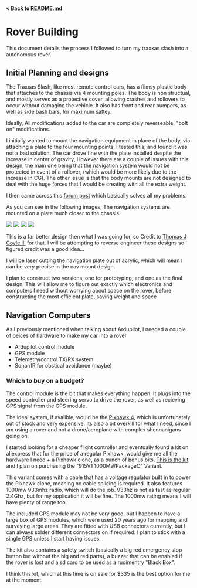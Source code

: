 #### [< Back to README.md](/README.md)

# Rover Building
This document details the process I followed to turn my traxxas slash into a autonomous rover.

## Initial Planning and designs

The Traxxas Slash, like most remote control cars, has a flimsy plastic body that attaches to the chassis via 4 mounting poles. The body is non structual, and mostly serves as a protective cover, allowing crashes and rollovers to occur without damaging the vehicle. It also has front and rear bumpers, as well as side bash bars, for maximum saftey. 

Ideally, All modifications added to the car are completely reverseable, "bolt on" modifications.

I initially wanted to mount the navigation equipment in place of the body, via attaching a plate to the four mounting points. I tested this, and found it was not a bad solution. The car drove fine with the plate installed despite the increase in center of gravity, However there are a couple of issues with this design, the main one being that the navigation system would not be protected in event of a rollover, (which would be more likely due to the increase in CG). The other issue is that the body mounts are not designed to deal with the huge forces that I would be creating with all the extra weight.

I then came across this [forum post](https://diydrones.com/group/ardurover-user-group/forum/pixhawk-equipped-4wd-traxxas-slash-chassis?commentId=7447824%3AComment%3A1586066) which basically solves all my problems. 

As you can see in the following images, The navigation systems are mounted on a plate much closer to the chassis.

<img src='../media/otherover1.JPG'>
<img src='../media/otherover2.JPG'>
<img src='../media/otherover3.JPG'>
<img src='../media/otherover4.JPG'>

This is a far better design then what I was going for, so Credit to [Thomas J Coyle III](https://diydrones.com/members/ThomasJCoyleIII) for that. 
I will be attempting to reverse engineer these designs so I figured credit was a good idea...

I will be laser cutting the navigation plate out of acrylic, which will mean I can be very precise in the nav mount design. 

I plan to construct two versions, one for prototyping, and one as the final design. This will allow me to figure out exactly which electronics and computers I need without worrying about space on the rover, before constructing the most efficient plate, saving weight and space 

## Navigation Computers

As I previously mentioned when talking about Ardupilot, I needed a couple of peices of hardware to make my car into a rover

- Ardupilot control module
- GPS module
- Telemetry/control TX/RX system
- Sonar/IR for obstical avoidance (maybe)

### Which to buy on a budget?

The control module is the bit that makes everything happen. It plugs into the speed controller and steering servo to drive the rover, as well as recieving GPS signal from the GPS module.

The ideal system, if avalible, would be the [Pixhawk 4](https://holybro.com/products/pixhawk-4?variant=41527199498429), which is unfortunately out of stock and very expensive. Its also a bit overkill for what I need, since I am using a rover and not a drone/aeroplane with complex shennanigans going on.

I started looking for a cheaper flight controller and eventually found a kit on aliexpress that for the price of a regular Pixhawk, would give me all the hardware I need + a Pixhawk clone, as a bunch of bonus bits. [This is the kit](https://www.aliexpress.com/item/33058886931.html) and I plan on purchasing the "915V1 1000MWPackageC" Variant.

This variant comes with a cable that has a voltage regulator built in to power the Pixhawk clone, meaning no cable splicing is required. It also features 1000mw 933mhz radio, which will do the job. 933hz is not as fast as regular 2.4Ghz, but for my application it will be fine. The 1000mw rating means I will have plenty of range too.

The included GPS module may not be very good, but I happen to have a large box of GPS modules, which were used 20 years ago for mapping and surveying large areas. They are fitted with USB connectors currently, but I can always solder different connectors on if required. I plan to stick with a single GPS unless I start having issues. 

The kit also contains a safety switch (basically a big red emergency stop button but without the big and red parts), a buzzer that can be enabled if the rover is lost and a sd card to be used as a rudimentry "Black Box".

I think this kit, which at this time is on sale for $335 is the best option for me at the moment.